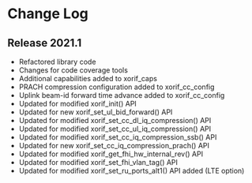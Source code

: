 # Change Log

## Release 2021.1
* Refactored library code
* Changes for code coverage tools
* Additional capabilities added to xorif_caps
* PRACH compression configuration added to xorif_cc_config
* Uplink beam-id forward time advance added to xorif_cc_config
* Updated for modified xorif_init() API
* Updated for new xorif_set_ul_bid_forward() API
* Updated for modified xorif_set_cc_dl_iq_compression() API
* Updated for modified xorif_set_cc_ul_iq_compression() API
* Updated for modified xorif_set_cc_iq_compression_ssb() API
* Updated for new xorif_set_cc_iq_compression_prach() API
* Updated for modified xorif_get_fhi_hw_internal_rev() API
* Updated for modified xorif_set_fhi_vlan_tag() API
* Updated for modified xorif_set_ru_ports_alt1() API added (LTE option)